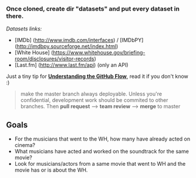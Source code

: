 ### Once cloned, **create dir "datasets"** and put every dataset in there.

*Datasets links:*
 * [IMDb] (http://www.imdb.com/interfaces) / [IMDbPY] (http://imdbpy.sourceforge.net/index.html)
 * [White House] (https://www.whitehouse.gov/briefing-room/disclosures/visitor-records)
 * [Last.fm] (http://www.last.fm/api) (only an API)

Just a tiny tip for
[**Understanding the GitHub Flow**](https://guides.github.com/introduction/flow/), read it if you don't know :)
> make the master branch always deployable. Unless you're confidential, development work should be commited to other branches. Then **pull request** --> **team review** --> **merge** to master

## Goals 
* For the musicians that went to the WH, how many have already acted on cinema?
* What musicians have acted and worked on the soundtrack for the same movie?
* Look for musicians/actors from a same movie that went to WH and the movie has or is about the WH.
